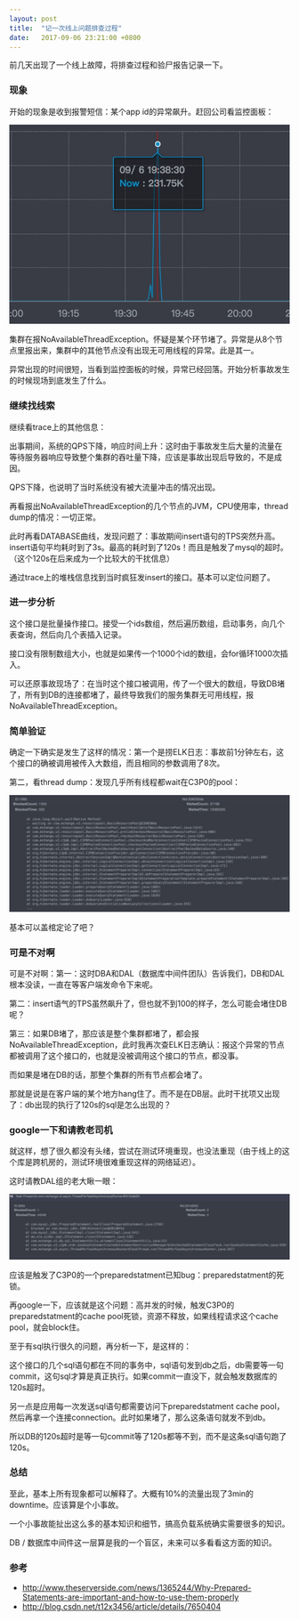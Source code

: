```yaml
---
layout: post
title:  "记一次线上问题排查过程"
date:   2017-09-06 23:21:00 +0800
---
```


前几天出现了一个线上故障，将排查过程和验尸报告记录一下。

### 现象

开始的现象是收到报警短信：某个app id的异常飙升。赶回公司看监控面板：

![Alt](/images/1.png)

集群在报NoAvailableThreadException。怀疑是某个环节堵了。异常是从8个节点里报出来，集群中的其他节点没有出现无可用线程的异常。此是其一。

异常出现的时间很短，当看到监控面板的时候，异常已经回落。开始分析事故发生的时候现场到底发生了什么。

### 继续找线索

继续看trace上的其他信息：

出事期间，系统的QPS下降，响应时间上升：这时由于事故发生后大量的流量在等待服务器响应导致整个集群的吞吐量下降，应该是事故出现后导致的，不是成因。

QPS下降，也说明了当时系统没有被大流量冲击的情况出现。

再看报出NoAvailableThreadException的几个节点的JVM，CPU使用率，thread dump的情况：一切正常。

此时再看DATABASE曲线，发现问题了：事故期间insert语句的TPS突然升高。insert语句平均耗时到了3s。最高的耗时到了120s！而且是触发了mysql的超时。（这个120s在后来成为一个比较大的干扰信息）

通过trace上的堆栈信息找到当时疯狂发insert的接口。基本可以定位问题了。

### 进一步分析

这个接口是批量操作接口。接受一个ids数组，然后遍历数组，启动事务，向几个表查询，然后向几个表插入记录。

接口没有限制数组大小，也就是如果传一个1000个id的数组，会for循环1000次插入。

可以还原事故现场了：在当时这个接口被调用，传了一个很大的数组，导致DB堵了，所有到DB的连接都堵了，最终导致我们的服务集群无可用线程，报NoAvailableThreadException。

### 简单验证

确定一下确实是发生了这样的情况：第一个是捞ELK日志：事故前1分钟左右，这个接口的确被调用被传入大数组，而且相同的参数调用了8次。

第二，看thread dump：发现几乎所有线程都wait在C3P0的pool：

![Alt](/images/2.png)

基本可以盖棺定论了吧？

### 可是不对啊

可是不对啊：第一：这时DBA和DAL（数据库中间件团队）告诉我们，DB和DAL根本没读，一直在等客户端发命令下来呢。

第二：insert语气的TPS虽然飙升了，但也就不到100的样子，怎么可能会堵住DB呢？

第三：如果DB堵了，那应该是整个集群都堵了，都会报NoAvailableThreadException，此时我再次查ELK日志确认：报这个异常的节点都被调用了这个接口的，也就是没被调用这个接口的节点，都没事。

而如果是堵在DB的话，那整个集群的所有节点都会堵了。

那就是说是在客户端的某个地方hang住了。而不是在DB层。此时干扰项又出现了：db出现的执行了120s的sql是怎么出现的？

### google一下和请教老司机

就这样，想了很久都没有头绪，尝试在测试环境重现，也没法重现（由于线上的这个库是跨机房的，测试环境很难重现这样的网络延迟）。

这时请教DAL组的老大瞅一眼：

![Alt](/images/3.png)

应该是触发了C3P0的一个preparedstatment已知bug：preparedstatment的死锁。

再google一下，应该就是这个问题：高并发的时候，触发C3P0的preparedstatment的cache pool死锁，资源不释放，如果线程请求这个cache pool，就会block住。

至于有sql执行很久的问题，再分析一下，是这样的：

这个接口的几个sql语句都在不同的事务中，sql语句发到db之后，db需要等一句commit，这句sql才算是真正执行。如果commit一直没下，就会触发数据库的120s超时。

另一点是应用每一次发送sql语句都需要访问下preparedstatment cache pool，然后再拿一个连接connection。此时如果堵了，那么这条语句就发不到db。

所以DB的120s超时是等一句commit等了120s都等不到，而不是这条sql语句跑了120s。

### 总结

至此，基本上所有现象都可以解释了。大概有10%的流量出现了3min的downtime。应该算是个小事故。

一个小事故能扯出这么多的基本知识和细节，搞高负载系统确实需要很多的知识。

DB / 数据库中间件这一层算是我的一个盲区，未来可以多看看这方面的知识。

### 参考

- http://www.theserverside.com/news/1365244/Why-Prepared-Statements-are-important-and-how-to-use-them-properly
- http://blog.csdn.net/t12x3456/article/details/7650404
